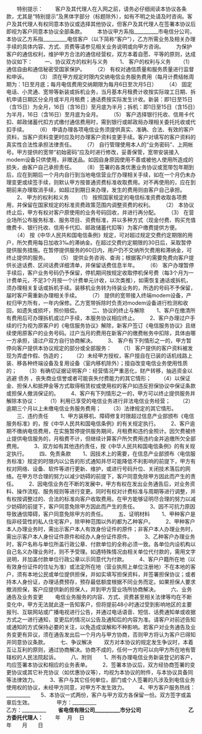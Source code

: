 
 


　　特别提示：
　　客户及其代理人在入网之前，请务必仔细阅读本协议各条款，尤其是“特别提示”及黑体字部分（标题除外），如有不明之处请及时咨询。客户及其代理人有权同意本协议或选择其他协议，但客户及其代理人在签署本协议后即视为客户同意本协议全部条款。
　　本协议甲方系指__________市电信分公司，本协议乙方系指__________电信客户（以下简称“客户”），乙方所需业务及相关办理手续的具体内容、方式、资费等请参见相关业务说明或向甲方咨询。
　　为保护客户的通信权利，维护甲方合法的通信经营权，双方本着自愿、平等的原则，达成协议如下：
　　一、协议双方的权利与义务
　　1、 客户的权利与义务
　　（1） 通信自由和通信秘密受国家保护。
　　（2） 有权对通信质量和服务质量进行监督和申诉。
　　（3） 须在甲方规定时限内交纳电信业务服务费用（每月计费结帐周期为：1日至月底；每月电信费用交纳期限为每月6日至次月5日）
　　（4） 固定电话、小灵通、宽带等新装或拆机业务，当月基本月租费计收按实际竣工日期、拆机申请日期区分全月或半月月租费；通话费按实际发生计收。新装：即1日至15日（含15日）为全月，16日（含16日）至月底为半月；拆机：即1日至15日（含15日）为半月，16日（含16日）至月底为全月。
　　（5） 客户选择银行托收、信用卡代扣、邮政储蓄代扣方式缴付通信费用时，需到银行或邮政局办理相关委托托收或代扣手续。
　　（6） 申请办理各项电信业务须提供真实、准确、合法、有效的客户资料，当客户资料变更时应及时办理客户资料变更手续。客户对填写的客户资料的真实性合法性承担法律责任。
　　（7） 自行管理使用本人的“业务密码”、上网帐号。甲方提供的宽带“初始密码”应及时进行修改，妥善保管，宽带安装接入modem设备只供使用，非赠送品。如因自身原因使用不善或被他人使用所造成的损失，由客户自己承担责任。
　　（8） 签署的各类优惠业务协议或宽带包年期到后，应在到期后一个月内自行到当地电信营业厅办理相关手续，如在一个月仍未办理变更或续签手续，则默认甲方按普通资费标准收取费用。对不再使用的，应在到期前来办理取消手续，如超过到期日来办理，发生的费用则由客户自己承担。
　　2、 甲方的权利和义务
　　（1） 按照国家规定的电信标准资费收取各项费用，并保留在国家规定的标准资费政策范围内调整资费的权利。
　　（2） 本协议终止后，甲方有权对客户原使用的业务号码回收，并进行再分配。
　　（3） 在营业场所公布服务标准、服务项目、资费标准，并以多种方式（现金付费、购买充值缴费卡、银行托收、信用卡代扣、邮政储蓄代扣等）为客户缴费提供方便。
　　（4） 按《中华人民共和国电信条例》规定，可对超过规定交费约定期限的用户，所欠费用每日加收3‰的滞纳金。在超过交费约定期限的30日后，采取暂停提供服务措施。在暂停提供服务的60日内，用户仍不交纳所欠费用和滞纳金，可终止提供的服务。
　　（5） 提供业务咨询、查询；根据客户的需要免费向客户提供长途话费、区间话费详细清单，并保留话费信息半年。
　　（6） 客户办理暂停手续后，客户业务号码仍予保留，停机期间按规定收取停机保号费（每3个月为一计费单元，不足3个月按一个计费单元计收，以次类推），如需恢复通话或拆机，须办理相关复话或拆机手续。装移机业务转为待装业务的，所选的号码不予保留，届时客户需重新办理相关手续。
　　（7） 提供的宽带接入终端modem设备，产权归甲方所有，一年内保修。乙方宽带拆除时负责对modem设备进行检测和收回，如遗失或损坏，照价赔偿。
　　二、协议的终止与解除
　　1、客户在缴清所有费用后可办理拆机或过户手续，本服务协议相应终止。
　　2、客户办理过户手续的行为视为原客户的《电信服务协议》解除，新客户签订《电信服务协议》且继续使用原客户的业务号码。过户当月的费用在新客户的缴费帐务中扣除，具体由哪一方承担，请过户双方自行协商解决。
　　3、 客户有下列情形之一的，甲方暂停向客户提供本协议规定的部分或全部服务：
　　（1） 客户提供的客户资料被发现为弄虚作假、伪造的；
　　（2）未经甲方授权，客户擅自在已装的话机线路上装、移各种终端设备及复用设备（室内移机除外）；擅自改变电信业务使用性质的；
　　（3）有确切证据证明客户：经营情况严重恶化，财产转移，抽逃资金以逃避
债务
，丧失商业信誉或者可能丧失付费能力的其它情形；
　　（4）以保证金、担保人和抵押金等方式取得租赁权或使用权的客户如违反担保协议中保证条款或担保人撤消保证的。
　　4、客户有下列情形之一的，甲方可以终止提供服务并解除本协议：
　　（1）利用已享受的电信业务进行非法电信业务经营；
　　（2）逾期三个月以上未缴电信业务服务费用；
　　（3）法律规定的其它情形。
　　三、违约责任
　　1、甲方装移机、障碍修复时限超过信息产业部颁布《电信服务标准》的，按《中华人民共和国电信条例》的有关规定执行。
　　2、客户逾期不缴纳电信费用，在实施暂停提供服务期间，月租费和违约金照计。因欠费被终止提供电信服务的，月租费不计，但继续计算客户所欠费用违约金并追缴所欠全部费用。
　　3、双方如有其他违约责任，按《中华人民共和国电信条例》的有关规定执行。
　　四、免责条款
　　1、因技术上的需要，在信息产业部颁布〈电信服务标准〉规定的时限内以公告的形式通知并尽可能降低不利影响的前提下，甲方有权对网络、设备、软件等进行更新、维护，或进行号码升位、关闭技术落后的网络。在甲方尽合理的努力以减少妨碍的前提下，客户同意免除甲方因此而产生的责任。
　　2、因电信业务在不断的发展中，甲方有权在发出业务通告后，对业务资料、操作流程、服务规则等进行变更。同时有权对计费标准与周期等进行调整，并有权按调整过的、合法的标准向客户收取费用。在甲方能够证明尽合理的努力以减少妨碍的前提下，客户同意免除甲方因此而产生的责任。
　　3、因不可抗力原因导致通信障碍，客户同意免除甲方的责任。
　　五、证明材料
　　1、甲种客户是指非经营性的私人住宅客户，除甲种范围以外的都为乙种客户。
　　2、甲种客户本人办理业务时，需出示客户本人有效身份证件的原件；非客户本人办理业务时，需出示客户本人身份证件原件和经办人身份证件原件。
　　3、乙种客户办理业务时，客户名称与单位所盖行政公章、付款单位的全称必须一致。各单位内设机构以自己名义办理业务时，则不予受理。如遇特殊情况由相关单位代付款的，需用文字说明，并加盖付款单位行政公章以示同意代为付款。
　　4、客户户籍所在地（以有效身份证件的住址为准）或法定所在地（营业执照上单位注册地）不在本地的客户，须有本地公民或单位提供担保，并如实填写担保资料，并签署担保协议；或者持本人身份证，办理话费预存，预存最低额度根据不同业务而定。如果担保人要求撤消担保，客户应提供新的担保人，并到甲方营业场所协商解决。
　　六、业务通告及业务变更
　　电信业务服务的内容、方式、资费甚至相关法律等均在不断变化中，甲方无法就此逐一告知客户，但将提前48小时通过受到影响地区的主要报刊、互联网站或广播电视进行公告，并通过电话语音、短信、话费通知单或收据方式之一进行通知，变更后的情况以公告及通知后的内容为准。请客户对前述告知或通知的方式保持必要的关注，以免造成误解和不种影响。若客户对业务通告及业务变更有异议，须在通告发出后一个月内与甲方协商，否则甲方将认为客户已得知并同意协议条款。
　　七、争议解决
　　双方对本协议的规定发生争议时，本着互让互利的原则，通过协商解决。协商不成的，任何一方均可以向甲方所在地有管辖权的人民法院起诉。
　　八、附则
　　1、所有办理电信业务新装登记的客户，均应签署本协议和相应的业务表单。
　　2、签署本协议后，双方经协商签署的变更协议或其它补充协议（如优惠协议等），均视为本协议的附件，与本协议具备同等法律效力。
　　3、客户与其它任何单位，部门或个人签署的凡涉及到电信业务使用权的协议，未经甲方同意，对甲方不发生效力。
　　4、甲方客户服务热线：__________　　5、本协议一式两份，客户与甲方双方各保留一份。双方签字或盖章后生效。
　　
　　甲方：__________　　　　　　　　　　　　　　　　　　　　　　乙方：__________
　　__________省电信有限公司__________市分公司　　　　　　　　　乙方委托代理人：__________
　　年　 月　 日　　　　　　　　　　　　　　　　　　　　　　　　年　　月　　日
 


 

 
 
 
 
 
  


  
 

  


  


  
 
 
 
 

